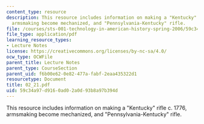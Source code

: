 ```yaml
---
content_type: resource
description: This resource includes information on making a "Kentucky" rifle c. 1776,
  armsmaking become mechanized, and "Pennsylvania-Kentucky" rifle.
file: /courses/sts-001-technology-in-american-history-spring-2006/59c34a97d9160ad02a0d93b8a97b394d_02_21.pdf
file_type: application/pdf
learning_resource_types:
- Lecture Notes
license: https://creativecommons.org/licenses/by-nc-sa/4.0/
ocw_type: OCWFile
parent_title: Lecture Notes
parent_type: CourseSection
parent_uid: f6b00e62-0e82-477a-fabf-2eaa435322d1
resourcetype: Document
title: 02_21.pdf
uid: 59c34a97-d916-0ad0-2a0d-93b8a97b394d
---
```

This resource includes information on making a "Kentucky" rifle c. 1776, armsmaking become mechanized, and "Pennsylvania-Kentucky" rifle.